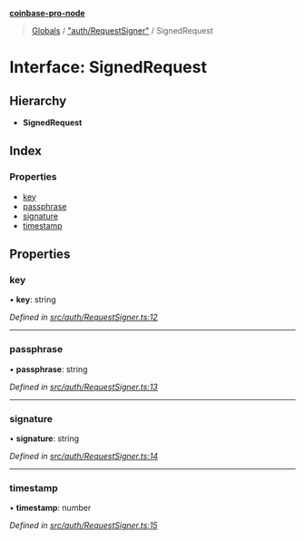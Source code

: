 **[coinbase-pro-node](../README.md)**

> [Globals](../globals.md) / ["auth/RequestSigner"](../modules/_auth_requestsigner_.md) / SignedRequest

# Interface: SignedRequest

## Hierarchy

- **SignedRequest**

## Index

### Properties

- [key](_auth_requestsigner_.signedrequest.md#key)
- [passphrase](_auth_requestsigner_.signedrequest.md#passphrase)
- [signature](_auth_requestsigner_.signedrequest.md#signature)
- [timestamp](_auth_requestsigner_.signedrequest.md#timestamp)

## Properties

### key

• **key**: string

_Defined in [src/auth/RequestSigner.ts:12](https://github.com/bennycode/coinbase-pro-node/blob/493485c/src/auth/RequestSigner.ts#L12)_

---

### passphrase

• **passphrase**: string

_Defined in [src/auth/RequestSigner.ts:13](https://github.com/bennycode/coinbase-pro-node/blob/493485c/src/auth/RequestSigner.ts#L13)_

---

### signature

• **signature**: string

_Defined in [src/auth/RequestSigner.ts:14](https://github.com/bennycode/coinbase-pro-node/blob/493485c/src/auth/RequestSigner.ts#L14)_

---

### timestamp

• **timestamp**: number

_Defined in [src/auth/RequestSigner.ts:15](https://github.com/bennycode/coinbase-pro-node/blob/493485c/src/auth/RequestSigner.ts#L15)_
